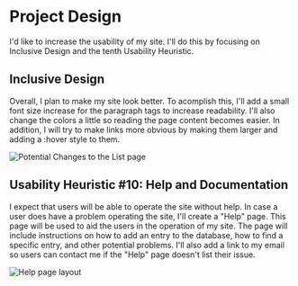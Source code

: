 # Project Design
I'd like to increase the usability of my site. I'll do this by focusing on Inclusive Design and the tenth Usability Heuristic.

## Inclusive Design
Overall, I plan to make my site look better.  To acomplish this, I'll add a small font size increase for the paragraph tags to increase readability.  I'll also change the colors a little so reading the page content becomes easier.  In addition, I will try to make links more obvious by making them larger and adding a :hover style to them.

![Potential Changes to the List page](/FBListPageChange.jpg)

## Usability Heuristic #10: Help and Documentation

I expect that users will be able to operate the site without help.  In case a user does have a problem operating the site, I'll create a "Help" page.  This page will be used to aid the users in the operation of my site.  The page will include instructions on how to add an entry to the database, how to find a specific entry, and other potential problems.  I'll also add a link to my email so users can contact me if the "Help" page doesn't list their issue.

![Help page layout](/FBHelpPage.jpg)